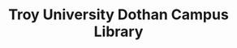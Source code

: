 ---
layout: repo
title: "Troy University Dothan Campus Library"
id: 10231
permalink: repos/10231/
---